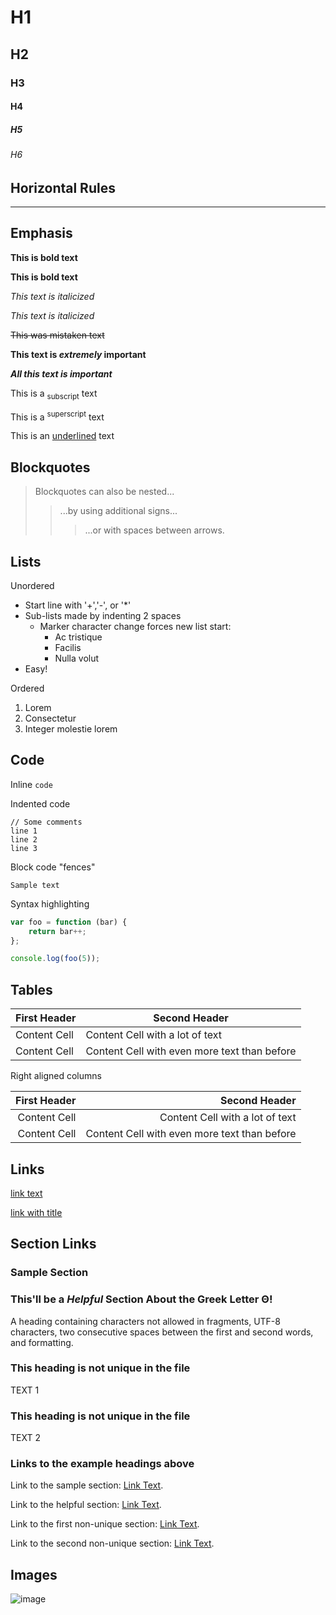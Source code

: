 # H1
## H2
### H3
#### H4
##### H5
###### H6


## Horizontal Rules

___


## Emphasis

**This is bold text**	

__This is bold text__

*This text is italicized*

_This text is italicized_

~~This was mistaken text~~	

**This text is _extremely_ important**	

***All this text is important***	

This is a <sub>subscript</sub> text	

This is a <sup>superscript</sup> text

This is an <ins>underlined</ins> text


## Blockquotes

> Blockquotes can also be nested...
>> ...by using additional signs...
> > > ...or with spaces between arrows.


## Lists

Unordered

+ Start line with '+','-', or '*'
+ Sub-lists made by indenting 2 spaces
  - Marker character change forces new list start:
    * Ac tristique
    + Facilis
    - Nulla volut
+ Easy!

Ordered

1. Lorem
2. Consectetur
3. Integer molestie lorem


## Code

Inline `code`

Indented code

    // Some comments
    line 1
    line 2
    line 3

Block code "fences"

```
Sample text
```

Syntax highlighting

``` js
var foo = function (bar) {
    return bar++;
};

console.log(foo(5));
```

## Tables

| First Header  | Second Header |
| ------------- | ------------- |
| Content Cell  | Content Cell with a lot of text  |
| Content Cell  | Content Cell with even more text than before |


Right aligned columns

| First Header  | Second Header |
| ------------: | ------------: |
| Content Cell  | Content Cell with a lot of text  |
| Content Cell  | Content Cell with even more text than before |


## Links

[link text](http://jason2729.github.io)

[link with title](http://jason2729.github.io/ "title")


## Section Links

### Sample Section

### This'll be a _Helpful_ Section About the Greek Letter Θ!
A heading containing characters not allowed in fragments, UTF-8 characters, two consecutive spaces between the first and second words, and formatting.

### This heading is not unique in the file

TEXT 1

### This heading is not unique in the file

TEXT 2

### Links to the example headings above

Link to the sample section: [Link Text](#sample-section).

Link to the helpful section: [Link Text](#thisll--be-a-helpful-section-about-the-greek-letter-Θ).

Link to the first non-unique section: [Link Text](#this-heading-is-not-unique-in-the-file).

Link to the second non-unique section: [Link Text](#this-heading-is-not-unique-in-the-file-1).


## Images

![image](IMG_1327.jpg)
